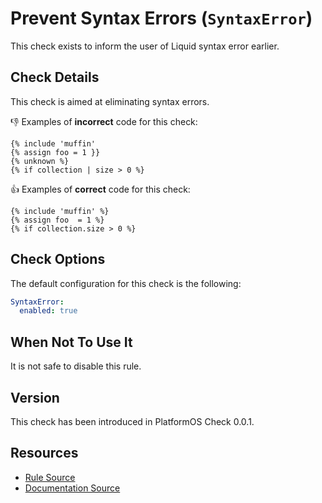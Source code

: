 # Prevent Syntax Errors (`SyntaxError`)

This check exists to inform the user of Liquid syntax error earlier.

## Check Details

This check is aimed at eliminating syntax errors.

:-1: Examples of **incorrect** code for this check:

```liquid
{% include 'muffin'
{% assign foo = 1 }}
{% unknown %}
{% if collection | size > 0 %}
```

:+1: Examples of **correct** code for this check:

```liquid
{% include 'muffin' %}
{% assign foo  = 1 %}
{% if collection.size > 0 %}
```

## Check Options

The default configuration for this check is the following:

```yaml
SyntaxError:
  enabled: true
```

## When Not To Use It

It is not safe to disable this rule.

## Version

This check has been introduced in PlatformOS Check 0.0.1.

## Resources

- [Rule Source][codesource]
- [Documentation Source][docsource]

[codesource]: /lib/platformos_check/checks/syntax_error.rb
[docsource]: /docs/checks/syntax_error.md
